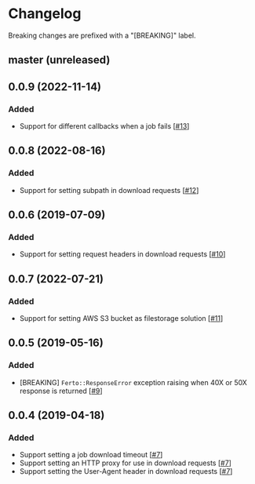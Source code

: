 # Changelog

Breaking changes are prefixed with a "[BREAKING]" label.

## master (unreleased)

## 0.0.9 (2022-11-14)

### Added

- Support for different callbacks when a job fails [[#13](https://github.com/skroutz/ferto/pull/13)]

## 0.0.8 (2022-08-16)

### Added

- Support for setting subpath in download requests [[#12](https://github.com/skroutz/ferto/pull/12)]

## 0.0.6 (2019-07-09)

### Added

- Support for setting request headers in download requests [[#10](https://github.com/skroutz/ferto/pull/10)]

## 0.0.7 (2022-07-21)

### Added

- Support for setting AWS S3 bucket as filestorage solution [[#11](https://github.com/skroutz/ferto/pull/11)]

## 0.0.5 (2019-05-16)

### Added

- [BREAKING] `Ferto::ResponseError` exception raising when 40X or 50X response is returned [[#9](https://github.com/skroutz/ferto/pull/9)]

## 0.0.4 (2019-04-18)

### Added

- Support setting a job download timeout [[#7](https://github.com/skroutz/ferto/pull/7)]
- Support setting an HTTP proxy for use in download requests [[#7](https://github.com/skroutz/ferto/pull/7)]
- Support setting the User-Agent header in download requests [[#7](https://github.com/skroutz/ferto/pull/7)]
